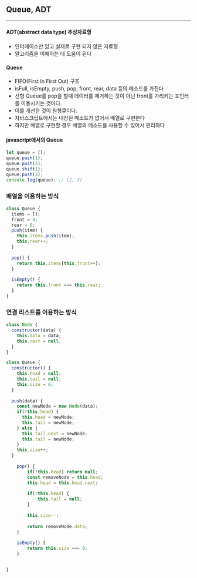 ## Queue, ADT

---
#### ADT(abstract data type) 추상자료형
- 인터페이스만 있고 실제로 구현 되지 않은 자료형
- 알고리즘을 이해하는 데 도움이 된다

#### Queue

- FIFO(First In First Out) 구조
- isFull, isEmpty, push, pop, front, rear, data 등의 메소드를 가진다
- 선형 Queue를 pop을 할때 데이터를 제거하는 것이 아닌 front를 가리키는 포인터를 이동시키는 것이다.
- 이를 개선한 것이 원형큐이다.
- 자바스크립트에서는 내장된 메소드가 없어서 배열로 구현한다
- 하지만 배열로 구현할 경우 배열의 메소드를 사용할 수 있어서 편리하다


#### javascript에서의 Queue
```javascript
let queue = [];
queue.push(1);
queue.push(2);
queue.shift();
queue.push(3);
console.log(queue); // [2, 3]
```

### 배열을 이용하는 방식
```javascript
class Queue {
  items = [];
  front = 0;
  rear = 0;
  push(item) {
    this.items.push(item);
    this.rear++;
  }
  
  pop() {
    return this.items[this.front++];
  }
  
  isEmpty() {
    return this.front === this.rear;
  }
}
```

### 연결 리스트를 이용하는 방식
```javascript
class Node {
  constructor(data) {
    this.data = data;
    this.next = null;
  }
}

class Queue {
  constructor() {
    this.head = null;
    this.tail = null;
    this.size = 0;
  }
  
  push(data) {
    const newNode = new Node(data);
    if(!this.head) {
      this.head = newNode;
      this.tail = newNode;
    } else {
      this.tail.next = newNode;
      this.tail = newNode;
    }
    this.size++;
  }
  
    pop() {
        if(!this.head) return null;
        const removeNode = this.head;
        this.head = this.head.next;
        
        if(!this.head) {
            this.tail = null;
        }
        
        this.size--;
        
        return removeNode.data;
    }
    
    isEmpty() {
        return this.size === 0;
    }
  

}
```